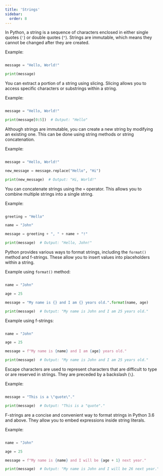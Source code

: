 ```yaml
---
title: 'Strings'
sidebar:
  order: 8
---
```


 



In Python, a string is a sequence of characters enclosed in either single quotes (`'`) or double quotes (`"`). Strings are immutable, which means they cannot be changed after they are created.



Example:

```python

message = "Hello, World!"

print(message)

```





You can extract a portion of a string using slicing. Slicing allows you to access specific characters or substrings within a string.



Example:

```python

message = "Hello, World!"

print(message[0:5])  # Output: "Hello"

```





Although strings are immutable, you can create a new string by modifying an existing one. This can be done using string methods or string concatenation.



Example:

```python

message = "Hello, World!"

new_message = message.replace("Hello", "Hi")

print(new_message)  # Output: "Hi, World!"

```





You can concatenate strings using the `+` operator. This allows you to combine multiple strings into a single string.



Example:

```python

greeting = "Hello"

name = "John"

message = greeting + ", " + name + "!"

print(message)  # Output: "Hello, John!"

```





Python provides various ways to format strings, including the `format()` method and f-strings. These allow you to insert values into placeholders within a string.



Example using `format()` method:

```python

name = "John"

age = 25

message = "My name is {} and I am {} years old.".format(name, age)

print(message)  # Output: "My name is John and I am 25 years old."

```



Example using f-strings:

```python

name = "John"

age = 25

message = f"My name is {name} and I am {age} years old."

print(message)  # Output: "My name is John and I am 25 years old."

```





Escape characters are used to represent characters that are difficult to type or are reserved in strings. They are preceded by a backslash (`\`).



Example:

```python

message = "This is a \"quote\"."

print(message)  # Output: "This is a "quote"."

```





F-strings are a concise and convenient way to format strings in Python 3.6 and above. They allow you to embed expressions inside string literals.



Example:

```python

name = "John"

age = 25

message = f"My name is {name} and I will be {age + 1} next year."

print(message)  # Output: "My name is John and I will be 26 next year."

```



